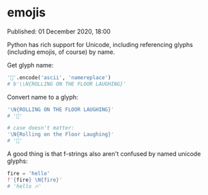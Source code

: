 # emojis

Published: 01 December 2020, 18:00

Python has rich support for Unicode, including referencing glyphs (including emojis, of course) by name.

Get glyph name:

```python
'🤣'.encode('ascii', 'namereplace')
# b'\\N{ROLLING ON THE FLOOR LAUGHING}'
```

Convert name to a glyph:

```python
'\N{ROLLING ON THE FLOOR LAUGHING}'
# '🤣'

# case doesn't matter:
'\N{Rolling on the Floor Laughing}'
# '🤣'
```

A good thing is that f-strings also aren't confused by named unicode glyphs:

```python
fire = 'hello'
f'{fire} \N{fire}'
# 'hello 🔥'
```
